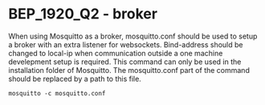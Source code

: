 # BEP_1920_Q2 - broker

When using Mosquitto as a broker, mosquitto.conf should be used to setup a broker with an extra listener for websockets. 
Bind-address should be changed to local-ip when communication outside a one machine develepment setup is required. This command can only be used in the installation folder of Mosquitto. The mosquitto.conf part of the command should be replaced by a path to this file.

```
mosquitto -c mosquitto.conf
```